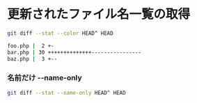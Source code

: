 ﻿# 更新されたファイル名一覧の取得

```bash
git diff --stat --color HEAD^ HEAD
```

```bash
foo.php |  2 +-
bar.php | 30 ++++++++++++++----------------
baz.php |  3 +--
```

### 名前だけ --name-only

```bash
git diff --stat --name-only HEAD^ HEAD
```
